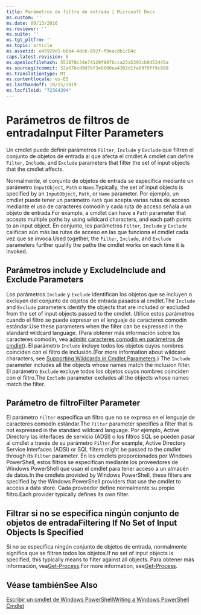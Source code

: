 ```yaml
---
title: Parámetros de filtro de entrada | Microsoft Docs
ms.custom: ''
ms.date: 09/13/2016
ms.reviewer: ''
ms.suite: ''
ms.tgt_pltfrm: ''
ms.topic: article
ms.assetid: e45929d1-bbb4-4dc6-892f-f9eacdb1c84c
caps.latest.revision: 8
ms.openlocfilehash: 553878c34e74129f9876cca25a5393cb0d53445a
ms.sourcegitcommit: 52a67bcd9d7bf3e8600ea4302d1fa8970ff9c998
ms.translationtype: MT
ms.contentlocale: es-ES
ms.lasthandoff: 10/15/2019
ms.locfileid: "72364394"
---
```

# <a name="input-filter-parameters"></a><span data-ttu-id="55b62-102">Parámetros de filtros de entrada</span><span class="sxs-lookup"><span data-stu-id="55b62-102">Input Filter Parameters</span></span>

<span data-ttu-id="55b62-103">Un cmdlet puede definir parámetros `Filter`, `Include` y `Exclude` que filtren el conjunto de objetos de entrada al que afecta el cmdlet.</span><span class="sxs-lookup"><span data-stu-id="55b62-103">A cmdlet can define `Filter`, `Include`, and `Exclude` parameters that filter the set of input objects that the cmdlet affects.</span></span>

<span data-ttu-id="55b62-104">Normalmente, el conjunto de objetos de entrada se especifica mediante un parámetro `InputObject`, `Path` o `Name`.</span><span class="sxs-lookup"><span data-stu-id="55b62-104">Typically, the set of input objects is specified by an `InputObject`, `Path`, or `Name` parameter.</span></span> <span data-ttu-id="55b62-105">Por ejemplo, un cmdlet puede tener un parámetro `Path` que acepta varias rutas de acceso mediante el uso de caracteres comodín y cada ruta de acceso señala a un objeto de entrada.</span><span class="sxs-lookup"><span data-stu-id="55b62-105">For example, a cmdlet can have a `Path` parameter that accepts multiple paths by using wildcard characters, and each path points to an input object.</span></span> <span data-ttu-id="55b62-106">En conjunto, los parámetros `Filter`, `Include` y `Exclude` califican aún más las rutas de acceso en las que funciona el cmdlet cada vez que se invoca.</span><span class="sxs-lookup"><span data-stu-id="55b62-106">Used together, the `Filter`, `Include`, and `Exclude` parameters further qualify the paths the cmdlet works on each time it is invoked.</span></span>

## <a name="include-and-exclude-parameters"></a><span data-ttu-id="55b62-107">Parámetros include y Exclude</span><span class="sxs-lookup"><span data-stu-id="55b62-107">Include and Exclude Parameters</span></span>

<span data-ttu-id="55b62-108">Los parámetros `Include` y `Exclude` identifican los objetos que se incluyen o excluyen del conjunto de objetos de entrada pasados al cmdlet.</span><span class="sxs-lookup"><span data-stu-id="55b62-108">The `Include` and `Exclude` parameters identify the objects that are included or excluded from the set of input objects passed to the cmdlet.</span></span> <span data-ttu-id="55b62-109">Utilice estos parámetros cuando el filtro se puede expresar en el lenguaje de caracteres comodín estándar.</span><span class="sxs-lookup"><span data-stu-id="55b62-109">Use these parameters when the filter can be expressed in the standard wildcard language.</span></span> <span data-ttu-id="55b62-110">(Para obtener más información sobre los caracteres comodín, vea [admitir caracteres comodín en parámetros de cmdlet](./supporting-wildcard-characters-in-cmdlet-parameters.md)). El parámetro `Include` incluye todos los objetos cuyos nombres coinciden con el filtro de inclusión.</span><span class="sxs-lookup"><span data-stu-id="55b62-110">(For more information about wildcard characters, see [Supporting Wildcards in Cmdlet Parameters](./supporting-wildcard-characters-in-cmdlet-parameters.md).) The `Include` parameter includes all the objects whose names match the inclusion filter.</span></span> <span data-ttu-id="55b62-111">El parámetro `Exclude` excluye todos los objetos cuyos nombres coinciden con el filtro.</span><span class="sxs-lookup"><span data-stu-id="55b62-111">The `Exclude` parameter excludes all the objects whose names match the filter.</span></span>

## <a name="filter-parameter"></a><span data-ttu-id="55b62-112">Parámetro de filtro</span><span class="sxs-lookup"><span data-stu-id="55b62-112">Filter Parameter</span></span>

<span data-ttu-id="55b62-113">El parámetro `Filter` especifica un filtro que no se expresa en el lenguaje de caracteres comodín estándar.</span><span class="sxs-lookup"><span data-stu-id="55b62-113">The `Filter` parameter specifies a filter that is not expressed in the standard wildcard language.</span></span> <span data-ttu-id="55b62-114">Por ejemplo, Active Directory las interfaces de servicio (ADSI) o los filtros SQL se pueden pasar al cmdlet a través de su parámetro `Filter`.</span><span class="sxs-lookup"><span data-stu-id="55b62-114">For example, Active Directory Service Interfaces (ADSI) or SQL filters might be passed to the cmdlet through its `Filter` parameter.</span></span> <span data-ttu-id="55b62-115">En los cmdlets proporcionados por Windows PowerShell, estos filtros se especifican mediante los proveedores de Windows PowerShell que usan el cmdlet para tener acceso a un almacén de datos.</span><span class="sxs-lookup"><span data-stu-id="55b62-115">In the cmdlets provided by Windows PowerShell, these filters are specified by the Windows PowerShell providers that use the cmdlet to access a data store.</span></span> <span data-ttu-id="55b62-116">Cada proveedor define normalmente su propio filtro.</span><span class="sxs-lookup"><span data-stu-id="55b62-116">Each provider typically defines its own filter.</span></span>

## <a name="filtering-if-no-set-of-input-objects-is-specified"></a><span data-ttu-id="55b62-117">Filtrar si no se especifica ningún conjunto de objetos de entrada</span><span class="sxs-lookup"><span data-stu-id="55b62-117">Filtering If No Set of Input Objects Is Specified</span></span>

<span data-ttu-id="55b62-118">Si no se especifica ningún conjunto de objetos de entrada, normalmente significa que se filtren todos los objetos.</span><span class="sxs-lookup"><span data-stu-id="55b62-118">If no set of input objects is specified, this typically means to filter against all objects.</span></span> <span data-ttu-id="55b62-119">Para obtener más información, vea[Get-Process](/powershell/module/Microsoft.PowerShell.Management/Get-Process).</span><span class="sxs-lookup"><span data-stu-id="55b62-119">For more information, see[Get-Process](/powershell/module/Microsoft.PowerShell.Management/Get-Process).</span></span>

## <a name="see-also"></a><span data-ttu-id="55b62-120">Véase también</span><span class="sxs-lookup"><span data-stu-id="55b62-120">See Also</span></span>

[<span data-ttu-id="55b62-121">Escribir un cmdlet de Windows PowerShell</span><span class="sxs-lookup"><span data-stu-id="55b62-121">Writing a Windows PowerShell Cmdlet</span></span>](./writing-a-windows-powershell-cmdlet.md)